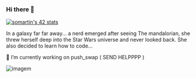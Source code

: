 ### Hi there 👋

[![somartin's 42 stats](https://badge42.vercel.app/api/v2/clg84azxg007808mtenfly49g/stats?cursusId=21&coalitionId=110)](https://github.com/JaeSeoKim/badge42)

<!--
**soraiathegirleffect/soraiathegirleffect** is a ✨ _special_ ✨ repository because its `README.md` (this file) appears on your GitHub profile.

Here are some ideas to get you started:
-->

In a galaxy far far away... a nerd emerged after seeing The mandalorian, she threw herself deep into the Star Wars universe and never looked back. 
She also decided to learn how to code...

🌱 I’m currently working on push_swap ( SEND HELPPPP )

![imagem](https://user-images.githubusercontent.com/113796635/230729983-0156ac02-46c1-4bee-8579-bd153ee7319c.png)
